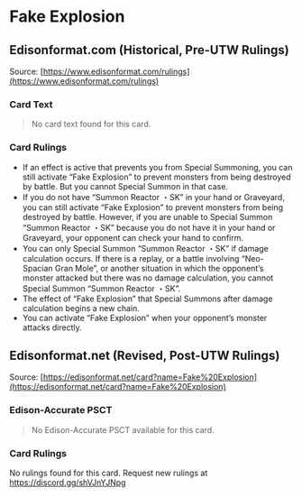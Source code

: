 # Fake Explosion

## Edisonformat.com (Historical, Pre-UTW Rulings)

Source: [https://www.edisonformat.com/rulings](https://www.edisonformat.com/rulings)

### Card Text

> No card text found for this card.

### Card Rulings

*   If an effect is active that prevents you from Special Summoning, you can still activate “Fake Explosion” to prevent monsters from being destroyed by battle. But you cannot Special Summon in that case.
*   If you do not have “Summon Reactor ・SK” in your hand or Graveyard, you can still activate “Fake Explosion” to prevent monsters from being destroyed by battle. However, if you are unable to Special Summon “Summon Reactor ・SK” because you do not have it in your hand or Graveyard, your opponent can check your hand to confirm.
*   You can only Special Summon “Summon Reactor ・SK” if damage calculation occurs. If there is a replay, or a battle involving “Neo-Spacian Gran Mole”, or another situation in which the opponent’s monster attacked but there was no damage calculation, you cannot Special Summon “Summon Reactor ・SK”.
*   The effect of “Fake Explosion” that Special Summons after damage calculation begins a new chain.
*   You can activate “Fake Explosion” when your opponent’s monster attacks directly.

## Edisonformat.net (Revised, Post-UTW Rulings)

Source: [https://edisonformat.net/card?name=Fake%20Explosion](https://edisonformat.net/card?name=Fake%20Explosion)

### Edison-Accurate PSCT

> No Edison-Accurate PSCT available for this card.

### Card Rulings

No rulings found for this card. Request new rulings at https://discord.gg/shVJnYJNpg
            